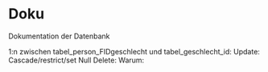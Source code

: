 # Doku
Dokumentation der Datenbank

1:n zwischen tabel_person_FIDgeschlecht und tabel_geschlecht_id:
	Update: Cascade/restrict/set Null
	Delete: 
Warum:
